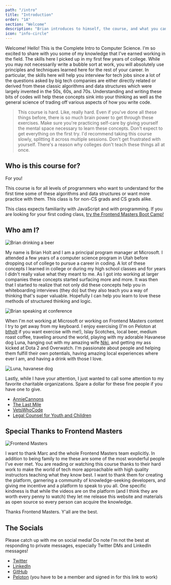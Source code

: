 ```yaml
---
path: "/intro"
title: "Introduction"
order: "1A"
section: "Welcome"
description: "Brian introduces to himself, the course, and what you can expect to learn in the next few hours"
icon: "info-circle"
---
```


Welcome! Hello! This is the Complete Intro to Computer Science. I'm so excited to share with you some of my knowledge that I've earned working in the field. The skills here I picked up in my first few years of college. While you may not necessarily write a bubble sort at work, you will absolutely use principles and techniques learned here for the rest of your career. In particular, the skills here will help you interview for tech jobs since a lot of the questions asked by big tech companies are either directly related or derived from these classic algorithms and data structures which were largely invented in the 50s, 60s, and 70s. Understanding and writing these bits of codes will help these concepts sink into your thinking as well as the general science of trading off various aspects of how you write code.

> This course is hard. Like, really hard. Even if you've done all these things before, there is so much brain power to get through these exercises. Make sure you're practicing self-care by giving yourself the mental space necessary to learn these concepts. Don't expect to get everything on the first try. I'd recommend taking this course slowly, splitting it across multiple sessions. Don't get frustrated with yourself. There's a reason why colleges don't teach these things all at once.

## Who is this course for?

For you!

This course is for all levels of programmers who want to understand for the first time some of these algorithms and data structures or want more practice with them. This class is for non-CS grads and CS grads alike.

This class expects familiarity with JavaScript and with programming. If you are looking for your first coding class, [try the Frontend Masters Boot Camp!][bootcamp]

## Who am I?

![Brian drinking a beer](./images/brian-beer.jpg)

My name is Brian Holt and I am a principal program manager at Microsoft. I attended a few years of a computer science program in Utah before dropping out of college to pursue a career in coding. A lot of these concepts I learned in college or during my high school classes and for years I didn't really value what they meant to me. As I got into working at larger companies these concepts started surfacing more and more. It was then that I started to realize that not only did these concepts help you in whiteboarding interviews (they do) but they also teach you a way of thinking that's super valuable. Hopefully I can help you learn to love these methods of structured thinking and logic.

![Brian speaking at conference](./images/brian.jpg)

When I'm not working at Microsoft or working on Frontend Masters content I try to get away from my keyboard. I enjoy exercising (I'm on Peloton at [btholt][pelo] if you want exercise with me!), Islay Scotches, local beer, medium roast coffee, traveling around the world, playing with my adorable Havanese dog Luna, hanging out with my amazing wife [Niki][niki], and getting my ass kicked at Dota 2 and Overwatch. I'm passionate about people and helping them fulfill their own potentials, having amazing local experiences where ever I am, and having a drink with those I love.

![Luna, havanese dog](./images/lunasit.jpg)

Lastly, while I have your attention, I just wanted to call some attention to my favorite charitable organizations. Spare a dollar for these fine people if you have one to give.

- [AnnieCannons][ac]
- [The Last Mile][tlm]
- [VetsWhoCode][vwc]
- [Legal Counsel for Youth and Children][lcyc]

## Special Thanks to Frontend Masters

![Frontend Masters](./images/FrontendMastersLogo.png)

I want to thank Marc and the whole Frontend Masters team explicitly. In addition to being family to me these are some of the most wonderful people I've ever met. You are reading or watching this course thanks to their hard work to make the world of tech more approachable with high quality instructors teaching what they know best. I want to thank them for creating the platform, garnering a community of knowledge-seeking developers, and giving me incentive and a platform to speak to you all. One specific kindness is that while the videos are on the platform (and I think they are worth every penny to watch) they let me release this website and materials as open source so every person can acquire the knowledge.

Thanks Frontend Masters. Y'all are the best.

## The Socials

Please catch up with me on social media! Do note I'm not the best at responding to private messages, especially Twitter DMs and LinkedIn messages!

- [Twitter][tw]
- [LinkedIn][li]
- [GitHub][gh]
- [Peloton][pelo] (you have to be a member and signed in for this link to work)

[command-line]: https://frontendmasters.com/courses/linux-command-line/
[web-dev]: https://frontendmasters.com/courses/web-development-v2/
[niki]: https://twitter.com/ImNikiHolt
[lcyc]: http://lcycwa.org/donate
[tw]: https://twitter.com/holtbt
[gh]: https://github.com/btholt
[li]: https://linkedin.com/in/btholt
[course]: https://github.com/btholt/complete-intro-to-linux-and-the-cli
[tlm]: https://thelastmile.org/donate/
[ac]: https://anniecannons.org/invest
[vwc]: https://vetswhocode.io/donate
[pelo]: https://members.onepeloton.com/members/btholt/overview
[bootcamp]: https://frontendmasters.com/bootcamp/
